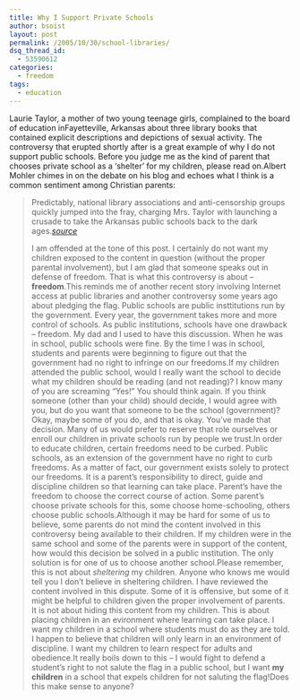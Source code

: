 ```yaml
---
title: Why I Support Private Schools
author: bsoist
layout: post
permalink: /2005/10/30/school-libraries/
dsq_thread_id:
  - 53590612
categories:
  - freedom
tags:
  - education
---
```

Laurie Taylor, a mother of two young teenage girls, complained to the board of education inFayetteville, Arkansas about three library books that contained explicit descriptions and depictions of sexual activity. The controversy that erupted shortly after is a great example of why I do not support public schools. Before you judge me as the kind of parent that chooses private school as a &#8216;shelter&#8217; for my children, please read on.Albert Mohler chimes in on the debate on his blog and echoes what I think is a common sentiment among Christian parents:  


> Predictably, national library associations and anti-censorship groups quickly jumped into the fray, charging Mrs. Taylor with launching a crusade to take the Arkansas public schools back to the dark ages.<cite><a href="http://www.crosswalk.com/news/weblogs/mohler/?adate=9/26/2005#1353203">source</a></cite></p>
I am offended at the tone of this post. I certainly do not want my children exposed to the content in question (without the proper parental involvement), but I am glad that someone speaks out in defense of freedom. That is what this controversy is about &#8211; **freedom**.This reminds me of another recent story involving Internet access at public libraries and another controversy some years ago about pledging the flag. Public schools are public insttitutions run by the government. Every year, the government takes more and more control of schools. As public institutions, schools have one drawback &#8211; freedom. My dad and I used to have this discussion. When he was in school, public schools were fine. By the time I was in school, students and parents were beginning to figure out that the government had no right to infringe on our freedoms.If my children attended the public school, would I really want the school to decide what my children should be reading (and not reading)? I know many of you are screaming &#8220;Yes!&#8221; You should think again. If you think someone (other than your child) should decide, I would agree with you, but do you want that someone to be the school (government)? Okay, maybe some of you do, and that is okay. You&#8217;ve made that decision. Many of us would prefer to reserve that role ourselves or enroll our children in private schools run by people we trust.In order to educate children, certain freedoms need to be curbed. Public schools, as an extension of the government have no right to curb freedoms. As a matter of fact, our government exists solely to protect our freedoms. It is a parent&#8217;s responsibility to direct, guide and discipline children so that learning can take place. Parent&#8217;s have the freedom to choose the correct course of action. Some parent&#8217;s choose private schools for this, some choose home-schooling, others choose public schools.Although it may be hard for some of us to believe, some parents do not mind the content involved in this controversy being available to their children. If my children were in the same school and some of the parents were in support of the content, how would this decision be solved in a public institution. The only solution is for one of us to choose another school.Please remember, this is not about *sheltering* my children. Anyone who knows me would tell you I don&#8217;t believe in sheltering children. I have reviewed the content involved in this dispute. Some of it is offensive, but some of it might be helpful to children given the proper involvement of parents. It is not about hiding this content from my children. This is about placing children in an evironment where learning can take place. I want my children in a school where students must do as they are told. I happen to believe that children will only learn in an environment of discipline. I want my children to learn respect for adults and obedience.It really boils down to this &#8211; I would fight to defend a student&#8217;s right to not salute the flag in a public school, but I want **my children** in a school that expels children for not saluting the flag!Does this make sense to anyone?
